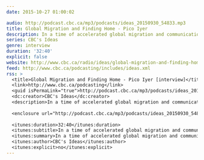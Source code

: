 ```yaml
---
date: 2015-10-27 01:00:02

audio: http://podcast.cbc.ca/mp3/podcasts/ideas_20150930_54833.mp3
title: Global Migration and Finding Home - Pico Iyer
description: In a time of accelerated global migration and communication, lifelong traveller and writer Pico Iyer finds pathways to adventure and connection by making time to sit still.
series: CBC's Ideas
genre: interview
duration: '32:40'
explicit: false
website: http://www.cbc.ca/radio/ideas/global-migration-and-finding-home-1.3249126
feed: http://www.cbc.ca/podcasting/includes/ideas.xml
rss: >
  <title>Global Migration and Finding Home - Pico Iyer [interview]</title>
  <link>http://www.cbc.ca/podcasting</link>
  <guid isPermaLink="true">http://podcast.cbc.ca/mp3/podcasts/ideas_20150930_54833.mp3</guid>
  <dc:creator>CBC's Ideas</dc:creator>
  <description>In a time of accelerated global migration and communication, lifelong traveller and writer Pico Iyer finds pathways to adventure and connection by making time to sit still.</description>
  
  <enclosure url="http://podcast.cbc.ca/mp3/podcasts/ideas_20150930_54833.mp3" length="50627" type="audio/mpeg"/>
  
  <itunes:duration>32:40</itunes:duration>
  <itunes:subtitle>In a time of accelerated global migration and communication, lifelong traveller and writer Pico Iyer finds pathways to adventure and connection by making time to sit still.</itunes:subtitle>
  <itunes:summary>In a time of accelerated global migration and communication, lifelong traveller and writer Pico Iyer finds pathways to adventure and connection by making time to sit still.</itunes:summary>
  <itunes:author>CBC's Ideas</itunes:author>
  <itunes:explicit>no</itunes:explicit>
---
```

